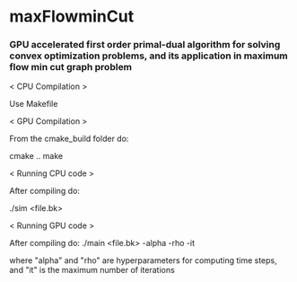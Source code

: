 # maxFlowminCut

### GPU accelerated first order primal-dual algorithm for solving convex optimization problems, and its application in maximum flow min cut graph problem

< CPU Compilation >

Use Makefile

< GPU Compilation >

From the cmake_build folder do:

cmake ..
make

< Running CPU code >

After compiling do:

./sim <file.bk>

< Running GPU code >

After compiling do:
./main <file.bk> -alpha <value> -rho <value> -it <value>

where "alpha" and "rho" are hyperparameters for computing time steps, and "it" is the maximum number of iterations
